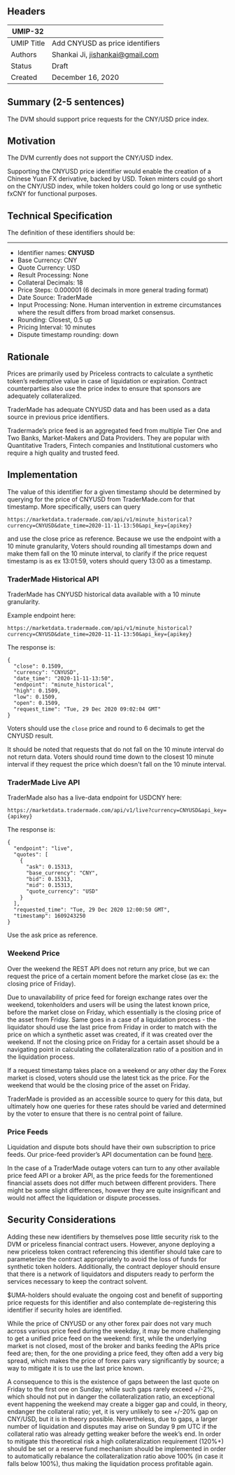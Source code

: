 ## Headers
| UMIP-32     |                                                                                                                                          |
|------------|------------------------------------------------------------------------------------------------------------------------------------------|
| UMIP Title | Add CNYUSD as price identifiers              |
| Authors    | Shankai Ji, jishankai@gmail.com |
| Status     | Draft                                                                                                                                  |
| Created    | December 16, 2020                                                                                                                           |

## Summary (2-5 sentences)
The DVM should support price requests for the CNY/USD price index. 


## Motivation
The DVM currently does not support the CNY/USD index.

Supporting the CNYUSD price identifier would enable the creation of a Chinese Yuan FX derivative, backed by USD. Token minters could go short on the CNY/USD index, while token holders could go long or use synthetic fxCNY for functional purposes.

## Technical Specification
The definition of these identifiers should be:

-----------------------------------------
- Identifier names: **CNYUSD**
- Base Currency: CNY
- Quote Currency: USD
- Result Processing: None
- Collateral Decimals: 18
- Price Steps: 0.000001 (6 decimals in more general trading format)
- Date Source: TraderMade
- Input Processing: None. Human intervention in extreme circumstances where the result differs from broad market consensus.
- Rounding: Closest, 0.5 up
- Pricing Interval: 10 minutes
- Dispute timestamp rounding: down


## Rationale
Prices are primarily used by Priceless contracts to calculate a synthetic token’s redemptive value in case of liquidation or expiration. Contract counterparties also use the price index to ensure that sponsors are adequately collateralized. 

TraderMade has adequate CNYUSD data and has been used as a data source in previous price identifiers.

Tradermade’s price feed is an aggregated feed from multiple Tier One and Two Banks, Market-Makers and Data Providers. They are popular with Quantitative Traders, Fintech companies and Institutional customers who require a high quality and trusted feed.


## Implementation
The value of this identifier for a given timestamp should be determined by querying for the price of CNYUSD from TraderMade.com for that timestamp. More specifically, users can query 
```
https://marketdata.tradermade.com/api/v1/minute_historical?currency=CNYUSD&date_time=2020-11-11-13:50&api_key={apikey}
```
and use the close price as reference. Because we use the endpoint with a 10 minute granularity, Voters should rounding all timestamps down and make them fall on the 10 minute interval, to clarify if the price request timestamp is as ex 13:01:59, voters should query 13:00 as a timestamp.

### TraderMade Historical API
TraderMade has CNYUSD historical data available with a 10 minute granularity. 

Example endpoint here: 
```
https://marketdata.tradermade.com/api/v1/minute_historical?currency=CNYUSD&date_time=2020-11-11-13:50&api_key={apikey}
```

The response is:
```
{
  "close": 0.1509, 
  "currency": "CNYUSD", 
  "date_time": "2020-11-11-13:50", 
  "endpoint": "minute_historical", 
  "high": 0.1509, 
  "low": 0.1509, 
  "open": 0.1509, 
  "request_time": "Tue, 29 Dec 2020 09:02:04 GMT"
}
```
Voters should use the `close` price and round to 6 decimals to get the CNYUSD result.

It should be noted that requests that do not fall on the 10 minute interval do not return data. Voters should round time down to the closest 10 minute interval if they request the price which doesn't fall on the 10 minute interval.

### TraderMade Live API

TraderMade also has a live-data endpoint for USDCNY here:
```
https://marketdata.tradermade.com/api/v1/live?currency=CNYUSD&api_key={apikey}
```

The response is:
```
{
  "endpoint": "live", 
  "quotes": [
    {
      "ask": 0.15313, 
      "base_currency": "CNY", 
      "bid": 0.15313, 
      "mid": 0.15313, 
      "quote_currency": "USD"
    }
  ], 
  "requested_time": "Tue, 29 Dec 2020 12:00:50 GMT", 
  "timestamp": 1609243250
}
```
Use the ask price as reference.

### Weekend Price
Over the weekend the REST API does not return any price, but we can request the price of a certain moment before the market close (as ex: the closing price of Friday).

Due to unavailability of price feed for foreign exchange rates over the weekend, tokenholders and users will be using the latest known price, before the market close on Friday, which essentially is the closing price of the asset from Friday. Same goes in a case of a liquidation process - the liquidator should use the last price from Friday in order to match with the price on which a synthetic asset was created, if it was created over the weekend. If not the closing price on Friday for a certain asset should be a navigating point in calculating the collateralization ratio of a position and in the liquidation process.

If a request timestamp takes place on a weekend or any other day the Forex market is closed, voters should use the latest tick as the price. For the weekend that would be the closing price of the asset on Friday.

TraderMade is provided as an accessible source to query for this data, but ultimately how one queries for these rates should be varied and determined by the voter to ensure that there is no central point of failure.

### Price Feeds
Liquidation and dispute bots should have their own subscription to price feeds. Our price-feed provider’s API documentation can be found [here](https://marketdata.tradermade.com/documentation).

In the case of a TraderMade outage voters can turn to any other available price feed API or a broker API, as the price feeds for the forementioned financial assets does not differ much between different providers. There might be some slight differences, however they are quite insignificant and would not affect the liquidation or dispute processes. 


## Security Considerations
Adding these new identifiers by themselves pose little security risk to the DVM or priceless financial contract users. However, anyone deploying a new priceless token contract referencing this identifier should take care to parameterize the contract appropriately to avoid the loss of funds for synthetic token holders. Additionally, the contract deployer should ensure that there is a network of liquidators and disputers ready to perform the services necessary to keep the contract solvent.

 $UMA-holders should evaluate the ongoing cost and benefit of supporting price requests for this identifier and also contemplate de-registering this identifier if security holes are identified.
 
 While the price of CNYUSD or any other forex pair does not vary much across various price feed during the weekday, it may be more challenging to get a unified price feed on the weekend: first, while the underlying market is not closed, most of the broker and banks feeding the APIs price feed are; then, for the one providing a price feed, they often add a very big spread, which makes the price of forex pairs vary significantly by source; a way to mitigate it is to use the last price known.

A consequence to this is the existence of gaps between the last quote on Friday to the first one on Sunday; while such gaps rarely exceed +/-2%, which should not put in danger the collateralization ratio, an exceptional event happening the weekend may create a bigger gap and could, in theory, endanger the collateral ratio; yet, it is very unlikely to see +/-20% gap on CNY/USD, but it is in theory possible. Nevertheless, due to gaps, a larger number of liquidation and disputes may arise on Sunday 9 pm UTC if the collateral ratio was already getting weaker before the week’s end. In order to mitigate this theoretical risk a high collateralization requirement (120%+) should be set or a reserve fund mechanism should be implemented in order to automatically rebalance the collateralization ratio above 100% (in case it falls below 100%), thus making the liquidation process profitable again.
